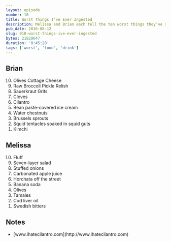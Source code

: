 ```yaml
---
layout: episode
number: 10
title: Worst Things I’ve Ever Ingested
description: Melissa and Brian each tell the ten worst things they’ve swallowed. 
pub_date: 2016-08-12
slug: 010-worst-things-ive-ever-ingested
bytes: 21829647
duration: '0:45:28'
tags: ['worst', 'food', 'drink']
---
```


<h2>Brian</h2>
<ol reversed>
<li><span class="strikethrough">Olives</span> Cottage Cheese</li>
<li><span class="strikethrough">Raw Broccoli</span> Pickle Relish</li>
<li><span class="strikethrough">Sauerkraut</span> Grits</li>
<li>Cloves</li>
<li>Cilantro</li>
<li>Bean paste-covered ice cream</li>
<li>Water chestnuts</li>
<li>Brussels sprouts</li>
<li>Squid tentacles soaked in squid guts</li>
<li>Kimchi</li>
</ol>

<h2>Melissa</h2>
<ol reversed>
<li>Fluff</li>
<li>Seven-layer salad</li>
<li>Stuffed onions</li>
<li>Carbonated apple juice</li>
<li>Horchata off the street</li>
<li>Banana soda</li>
<li>Olives</li>
<li>Tamales</li>
<li>Cod liver oil</li>
<li>Swedish bitters</li>
</ol>


<h2>Notes</h2>
<ul>
<li>[www.ihatecilantro.com](http://www.ihatecilantro.com)</li>
</ul>